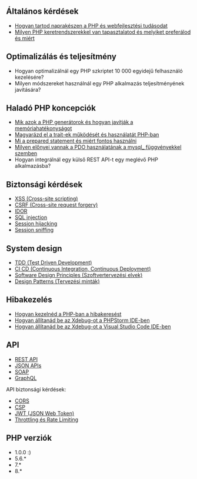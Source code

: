 ## Általános kérdések

- [Hogyan tartod naprakészen a PHP és webfejlesztési tudásodat](Általános%20kérdések/Hogyan%20tartod%20naprakészen%20a%20PHP%20és%20webfejlesztési%20tudásodat.md)
- [Milyen PHP keretrendszerekkel van tapasztalatod és melyiket preferálod és miért](Általános%20kérdések/Milyen%20PHP%20keretrendszerekkel%20van%20tapasztalatod%20és%20melyiket%20preferálod%20és%20miért.md)
## Optimalizálás és teljesítmény

- Hogyan optimalizálnál egy PHP szkriptet 10 000 egyidejű felhasználó kezelésére?
- Milyen módszereket használnál egy PHP alkalmazás teljesítményének javítására?
## Haladó PHP koncepciók

- [Mik azok a PHP generátorok és hogyan javítják a memóriahatékonyságot](PHP%20haladó/Mik%20azok%20a%20PHP%20generátorok%20és%20hogyan%20javítják%20a%20memóriahatékonyságot.md)
- [Magyarázd el a trait-ek működését és használatát PHP-ban](PHP%20haladó/Magyarázd%20el%20a%20trait-ek%20működését%20és%20használatát%20PHP-ban.md)
- [Mi a prepared statement és miért fontos használni](PHP%20haladó/Mi%20a%20prepared%20statement%20és%20miért%20fontos%20használni.md)
- [Milyen előnyei vannak a PDO használatának a mysql_ függvényekkel szemben](PHP%20haladó/Milyen%20előnyei%20vannak%20a%20PDO%20használatának%20a%20mysql_%20függvényekkel%20szemben.md)
- Hogyan integrálnál egy külső REST API-t egy meglévő PHP alkalmazásba?
## Biztonsági kérdések

- [XSS (Cross-site scripting)](Biztonsági%20kérdések/XSS%20(Cross-site%20scripting).md)
- [CSRF (Cross-site request forgery)](Biztonsági%20kérdések/CSRF%20(Cross-site%20request%20forgery).md)
- [IDOR](Biztonsági%20kérdések/IDOR.md)
- [SQL injection](Biztonsági%20kérdések/SQL%20injection.md)
- [Session hijacking](Biztonsági%20kérdések/Session%20hijacking.md)
- [Session sniffing](Biztonsági%20kérdések/Session%20sniffing.md)
## System design

- [TDD (Test Driven Development)](System%20design/TDD%20(Test%20Driven%20Development).md)
- [CI CD (Continuous Integration, Continuous Deployment)](System%20design/CI%20CD%20(Continuous%20Integration,%20Continuous%20Deployment).md)
- [Software Design Principles (Szoftvertervezési elvek)](System%20design/Software%20Design%20Principles%20(Szoftvertervezési%20elvek).md)
- [Design Patterns (Tervezési minták)](System%20design/Design%20Patterns%20(Tervezési%20minták).md)
## Hibakezelés

- [Hogyan kezelnéd a PHP-ban a hibakeresést](Hibakezelés/Hogyan%20kezelnéd%20a%20PHP-ban%20a%20hibakeresést.md)
- [Hogyan állítanád be az Xdebug-ot a PHPStorm IDE-ben](Hibakezelés/Hogyan%20állítanád%20be%20az%20Xdebug-ot%20a%20PHPStorm%20IDE-ben.md)
- [Hogyan állítanád be az Xdebug-ot a Visual Studio Code IDE-ben](Hibakezelés/Hogyan%20állítanád%20be%20az%20Xdebug-ot%20a%20Visual%20Studio%20Code%20IDE-ben.md)
## API

- [REST API](API/REST%20API.md)
- [JSON APIs](API/JSON%20APIs.md)
- [SOAP](API/SOAP.md)
- [GraphQL](API/GraphQL.md)

API biztonsági kérdések:
- [CORS](API/CORS.md)
- [CSP](API/CSP.md)
- [JWT (JSON Web Token)](API/JWT%20(JSON%20Web%20Token).md)
- [Throttling és Rate Limiting](API/Throttling%20és%20Rate%20Limiting.md)
## PHP verziók

- 1.0.0 :)
- 5.6.*
- 7.*
- 8.*